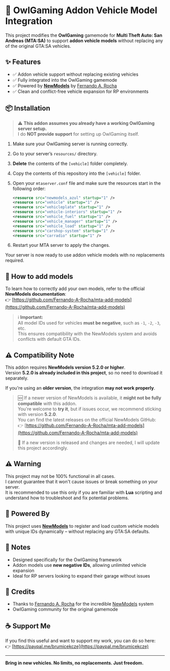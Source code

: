 # 🚗 OwlGaming Addon Vehicle Model Integration

This project modifies the **OwlGaming** gamemode for **Multi Theft Auto: San Andreas (MTA:SA)** to support **addon vehicle models** without replacing any of the original GTA:SA vehicles.

## ✨ Features

- ✅ Addon vehicle support without replacing existing vehicles  
- ✅ Fully integrated into the OwlGaming gamemode  
- ✅ Powered by [**NewModels**](https://github.com/Fernando-A-Rocha/mta-add-models) by [Fernando A. Rocha](https://github.com/Fernando-A-Rocha)  
- ✅ Clean and conflict-free vehicle expansion for RP environments

## 📦 Installation

> ⚠️ **This addon assumes you already have a working OwlGaming server setup.**  
> I do **NOT provide support** for setting up OwlGaming itself.

1. Make sure your OwlGaming server is running correctly.
2. Go to your server’s `resources/` directory.
3. **Delete** the contents of the `[vehicle]` folder completely.
4. Copy the contents of this repository into the `[vehicle]` folder.

5. Open your `mtaserver.conf` file and make sure the resources start in the following order:

   ```xml
   <resource src="newmodels_azul" startup="1" />
   <resource src="vehicle" startup="1" />
   <resource src="vehicleplate" startup="1" />
   <resource src="vehicle-interiors" startup="1" />
   <resource src="vehicle_fuel" startup="1" />
   <resource src="vehicle_manager" startup="1" />
   <resource src="vehicle_load" startup="1" />
   <resource src="carshop-system" startup="1" />
   <resource src="carradio" startup="1" />
   ```

6. Restart your MTA server to apply the changes.

Your server is now ready to use addon vehicle models with no replacements required.

## 📘 How to add models

To learn how to correctly add your own models, refer to the official **NewModels documentation**:  
👉 [https://github.com/Fernando-A-Rocha/mta-add-models](https://github.com/Fernando-A-Rocha/mta-add-models)

> ℹ️ **Important:**  
> All model IDs used for vehicles **must be negative**, such as `-1`, `-2`, `-3`, etc.  
> This ensures compatibility with the NewModels system and avoids conflicts with default GTA IDs.

## ⚠️ Compatibility Note

This addon requires **NewModels version 5.2.0 or higher**.  
Version **5.2.0 is already included in this project**, so no need to download it separately.

If you're using an **older version**, the integration **may not work properly**.

> 🆕 If a newer version of NewModels is available, it **might not be fully compatible** with this addon.  
> You're welcome to **try it**, but if issues occur, we recommend sticking with version **5.2.0**.  
> You can find the latest releases on the official NewModels GitHub:  
> 👉 [https://github.com/Fernando-A-Rocha/mta-add-models](https://github.com/Fernando-A-Rocha/mta-add-models)  
>  
> 🔄 If a new version is released and changes are needed, I will update this project accordingly.

## ⚠️ Warning

This project may not be 100% functional in all cases.  
I cannot guarantee that it won't cause issues or break something on your server.  
It is recommended to use this only if you are familiar with **Lua** scripting and understand how to troubleshoot and fix potential problems.

## 🔧 Powered By

This project uses [**NewModels**](https://github.com/Fernando-A-Rocha/mta-add-models) to register and load custom vehicle models with unique IDs dynamically – without replacing any GTA:SA defaults.

## 🧠 Notes

- Designed specifically for the OwlGaming framework  
- Addon models use **new negative IDs**, allowing unlimited vehicle expansion  
- Ideal for RP servers looking to expand their garage without issues

## 🙌 Credits

- Thanks to [Fernando A. Rocha](https://github.com/Fernando-A-Rocha) for the incredible [NewModels](https://github.com/Fernando-A-Rocha/mta-add-models) system  
- OwlGaming community for the original gamemode

## ☕ Support Me

If you find this useful and want to support my work, you can do so here:  
👉 [https://paypal.me/brumicekcze](https://paypal.me/brumicekcze)

---

**Bring in new vehicles. No limits, no replacements. Just freedom.**
